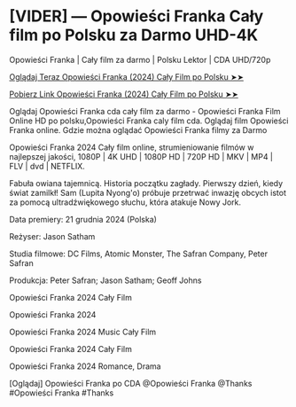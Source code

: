 # [VIDER] — Opowieści Franka Cały film po Polsku za Darmo UHD-4K

Opowieści Franka | Cały film za darmo | Polsku Lektor | CDA UHD/720p

<a href="https://love-4k.com/pl/movie/933845/tales-of-franz-gitcodepl"> Oglądaj Teraz Opowieści Franka (2024) Cały Film po Polsku ➤➤  </a>

<a href="https://love-4k.com/pl/movie/933845/tales-of-franz-gitcodepl"> Pobierz Link Opowieści Franka (2024) Cały Film po Polsku ➤➤ </a>

Oglądaj Opowieści Franka cda cały film za darmo - Opowieści Franka Film Online HD po polsku,Opowieści Franka caly film cda. Oglądaj film Opowieści Franka online. Gdzie można oglądać Opowieści Franka filmy za Darmo

Opowieści Franka 2024 Cały film online, strumieniowanie filmów w najlepszej jakości, 1080P | 4K UHD | 1080P HD | 720P HD | MKV | MP4 | FLV | dvd | NETFLIX.

Fabuła owiana tajemnicą. Historia początku zagłady. Pierwszy dzień, kiedy świat zamilkł! Sam (Lupita Nyong'o) próbuje przetrwać inwazję obcych istot za pomocą ultradźwiękowego słuchu, która atakuje Nowy Jork.

Data premiery: 21 grudnia 2024 (Polska)

Reżyser: Jason Satham

Studia filmowe: DC Films, Atomic Monster, The Safran Company, Peter Safran

Produkcja: Peter Safran; Jason Satham; Geoff Johns

Opowieści Franka 2024 Cały Film

Opowieści Franka 2024

Opowieści Franka 2024 Music Cały Film

Opowieści Franka 2024 Cały Film

Opowieści Franka 2024 Romance, Drama

[Oglądaj] Opowieści Franka po CDA @Opowieści Franka @Thanks #Opowieści Franka #Thanks
